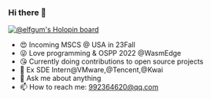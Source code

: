 ### Hi there 👋

 

[![@elfgum's Holopin board](https://holopin.me/elfgum)](https://holopin.io/@elfgum)
- 😍 Incoming MSCS @ USA in 23Fall
- 😜 Love programming & OSPP 2022 @WasmEdge
- 😘 Currently doing contributions to open source projects
- 💖 Ex SDE Intern@VMware,@Tencent,@Kwai
- 💬 Ask me about anything
- 📫 How to reach me: 992364620@qq.com

